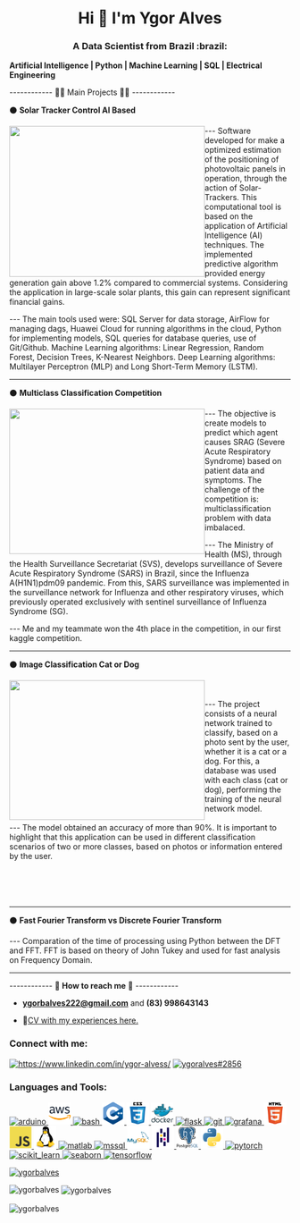 <h1 align="center">Hi 👋 I'm Ygor Alves</h1>
<h3 align="center">A Data Scientist from Brazil :brazil:</h3>

**Artificial Intelligence | Python | Machine Learning | SQL | Electrical Engineering**

------------ 👨‍💻 Main Projects 👨‍💻 ------------

⚫ **Solar Tracker Control AI Based**

<img src="https://user-images.githubusercontent.com/77367268/226183282-3647760a-d597-427d-a32a-6c21da476484.png"  width="350" height="270" align="left">

 --- Software developed for make a optimized estimation of the positioning of photovoltaic panels in operation, through the action of Solar-Trackers. This computational tool is based on the application of Artificial Intelligence (AI) techniques. The implemented predictive algorithm provided energy generation gain above 1.2% compared to commercial systems. Considering the application in large-scale solar plants, this gain can represent significant financial gains.
 
 --- The main tools used were: SQL Server for data storage, AirFlow for managing dags, Huawei Cloud for running algorithms in the cloud, Python for implementing models, SQL queries for database queries, use of Git/Github. Machine Learning algorithms: Linear Regression, Random Forest, Decision Trees, K-Nearest Neighbors. Deep Learning algorithms: Multilayer Perceptron (MLP) and Long Short-Term Memory (LSTM).
  
---------------------------------------------------
⚫ **Multiclass Classification Competition** 

<img src="https://user-images.githubusercontent.com/77367268/226183318-17570043-5d87-40c1-ae5f-8fa4a4503185.png"  width="350" height="260" align="left">

--- The objective is create models to predict which agent causes SRAG (Severe Acute Respiratory Syndrome) based on patient data and symptoms. The challenge of the competition is: multiclassification problem with data imbalaced.

--- The Ministry of Health (MS), through the Health Surveillance Secretariat (SVS), develops surveillance of Severe Acute Respiratory Syndrome (SARS) in Brazil, since the Influenza A(H1N1)pdm09 pandemic. From this, SARS surveillance was implemented in the surveillance network for Influenza and other respiratory viruses, which previously operated exclusively with sentinel surveillance of Influenza Syndrome (SG).

 --- Me and my teammate won the 4th place in the competition, in our first kaggle competition.

---------------------------------------------------
⚫ **Image Classification Cat or Dog** 

<img src="https://user-images.githubusercontent.com/77367268/226183304-50884ed3-b1d0-4c85-8368-d8cc89573d0e.png"  width="350" height="250" align="left">
<br>
<br>
--- The project consists of a neural network trained to classify, based on a photo sent by the user, whether it is a cat or a dog. For this, a database was used with each class (cat or dog), performing the training of the neural network model.
<br>
<br>
--- The model obtained an accuracy of more than 90%. It is important to highlight that this application can be used in different classification scenarios of two or more classes, based on photos or information entered by the user.
<br>
<br>
<br>
<br>
<br>

---------------------------------------------------

⚫ **Fast Fourier Transform vs Discrete Fourier Transform**

--- Comparation of the time of processing using Python between the DFT and FFT. FFT is based on theory of John Tukey and used for fast analysis on Frequency Domain. 

---------------------------------------------------

------------ :e-mail: **How to reach me** :e-mail: ------------
 
- **ygorbalves222@gmail.com** and **(83) 998643143**

- 📄[CV with my experiences here.](https://drive.google.com/file/d/1IB9Qfp-29lmBU4KbJRSj1XTlXoudtzqW/view?usp=sharing)

<h3 align="left">Connect with me:</h3>
<p align="left">
<a href="https://linkedin.com/in/https://www.linkedin.com/in/ygor-alvess/" target="blank"><img align="center" src="https://raw.githubusercontent.com/rahuldkjain/github-profile-readme-generator/master/src/images/icons/Social/linked-in-alt.svg" alt="https://www.linkedin.com/in/ygor-alvess/" height="30" width="40" /></a>
<a href="https://discord.gg/ygoralves#2856" target="blank"><img align="center" src="https://raw.githubusercontent.com/rahuldkjain/github-profile-readme-generator/master/src/images/icons/Social/discord.svg" alt="ygoralves#2856" height="30" width="40" /></a>
</p>

<h3 align="left">Languages and Tools:</h3>
<p align="left"> <a href="https://www.arduino.cc/" target="_blank" rel="noreferrer"> <img src="https://cdn.worldvectorlogo.com/logos/arduino-1.svg" alt="arduino" width="40" height="40"/> </a> <a href="https://aws.amazon.com" target="_blank" rel="noreferrer"> <img src="https://raw.githubusercontent.com/devicons/devicon/master/icons/amazonwebservices/amazonwebservices-original-wordmark.svg" alt="aws" width="40" height="40"/> </a> <a href="https://www.gnu.org/software/bash/" target="_blank" rel="noreferrer"> <img src="https://www.vectorlogo.zone/logos/gnu_bash/gnu_bash-icon.svg" alt="bash" width="40" height="40"/> </a> <a href="https://www.w3schools.com/cpp/" target="_blank" rel="noreferrer"> <img src="https://raw.githubusercontent.com/devicons/devicon/master/icons/cplusplus/cplusplus-original.svg" alt="cplusplus" width="40" height="40"/> </a> <a href="https://www.w3schools.com/css/" target="_blank" rel="noreferrer"> <img src="https://raw.githubusercontent.com/devicons/devicon/master/icons/css3/css3-original-wordmark.svg" alt="css3" width="40" height="40"/> </a> <a href="https://www.docker.com/" target="_blank" rel="noreferrer"> <img src="https://raw.githubusercontent.com/devicons/devicon/master/icons/docker/docker-original-wordmark.svg" alt="docker" width="40" height="40"/> </a> <a </a> <a href="https://flask.palletsprojects.com/" target="_blank" rel="noreferrer"> <img src="https://www.vectorlogo.zone/logos/pocoo_flask/pocoo_flask-icon.svg" alt="flask" width="40" height="40"/> </a> <a href="https://git-scm.com/" target="_blank" rel="noreferrer"> <img src="https://www.vectorlogo.zone/logos/git-scm/git-scm-icon.svg" alt="git" width="40" height="40"/> </a> <a href="https://grafana.com" target="_blank" rel="noreferrer"> <img src="https://www.vectorlogo.zone/logos/grafana/grafana-icon.svg" alt="grafana" width="40" height="40"/> </a> <a href="https://www.w3.org/html/" target="_blank" rel="noreferrer"> <img src="https://raw.githubusercontent.com/devicons/devicon/master/icons/html5/html5-original-wordmark.svg" alt="html5" width="40" height="40"/> </a> <a href="https://developer.mozilla.org/en-US/docs/Web/JavaScript" target="_blank" rel="noreferrer"> <img src="https://raw.githubusercontent.com/devicons/devicon/master/icons/javascript/javascript-original.svg" alt="javascript" width="40" height="40"/> </a> <a href="https://www.linux.org/" target="_blank" rel="noreferrer"> <img src="https://raw.githubusercontent.com/devicons/devicon/master/icons/linux/linux-original.svg" alt="linux" width="40" height="40"/> </a> <a href="https://www.mathworks.com/" target="_blank" rel="noreferrer"> <img src="https://upload.wikimedia.org/wikipedia/commons/2/21/Matlab_Logo.png" alt="matlab" width="40" height="40"/> </a> <a href="https://www.microsoft.com/en-us/sql-server" target="_blank" rel="noreferrer"> <img src="https://www.svgrepo.com/show/303229/microsoft-sql-server-logo.svg" alt="mssql" width="40" height="40"/> </a> <a href="https://www.mysql.com/" target="_blank" rel="noreferrer"> <img src="https://raw.githubusercontent.com/devicons/devicon/master/icons/mysql/mysql-original-wordmark.svg" alt="mysql" width="40" height="40"/> </a> <a href="https://pandas.pydata.org/" target="_blank" rel="noreferrer"> <img src="https://raw.githubusercontent.com/devicons/devicon/2ae2a900d2f041da66e950e4d48052658d850630/icons/pandas/pandas-original.svg" alt="pandas" width="40" height="40"/> </a> <a href="https://www.postgresql.org" target="_blank" rel="noreferrer"> <img src="https://raw.githubusercontent.com/devicons/devicon/master/icons/postgresql/postgresql-original-wordmark.svg" alt="postgresql" width="40" height="40"/> </a> <a href="https://www.python.org" target="_blank" rel="noreferrer"> <img src="https://raw.githubusercontent.com/devicons/devicon/master/icons/python/python-original.svg" alt="python" width="40" height="40"/> </a> <a href="https://pytorch.org/" target="_blank" rel="noreferrer"> <img src="https://www.vectorlogo.zone/logos/pytorch/pytorch-icon.svg" alt="pytorch" width="40" height="40"/> </a> <a href="https://scikit-learn.org/" target="_blank" rel="noreferrer"> <img src="https://upload.wikimedia.org/wikipedia/commons/0/05/Scikit_learn_logo_small.svg" alt="scikit_learn" width="40" height="40"/> </a> <a href="https://seaborn.pydata.org/" target="_blank" rel="noreferrer"> <img src="https://seaborn.pydata.org/_images/logo-mark-lightbg.svg" alt="seaborn" width="40" height="40"/> </a> <a href="https://www.tensorflow.org" target="_blank" rel="noreferrer"> <img src="https://www.vectorlogo.zone/logos/tensorflow/tensorflow-icon.svg" alt="tensorflow" width="40" height="40"/> </a> </p>


<p align="left"> <a href="https://github.com/ryo-ma/github-profile-trophy"><img src="https://github-profile-trophy.vercel.app/?username=ygorbalves" alt="ygorbalves" /></a> </p>

<p><img align="left" src="https://github-readme-stats.vercel.app/api/top-langs?username=ygorbalves&show_icons=true&locale=en&layout=compact" alt="ygorbalves" /></p>

<p>&nbsp;<img align="center" src="https://github-readme-stats.vercel.app/api?username=ygorbalves&show_icons=true&locale=en" alt="ygorbalves" /></p>

<p><img align="center" src="https://github-readme-streak-stats.herokuapp.com/?user=ygorbalves&" alt="ygorbalves" /></p>
